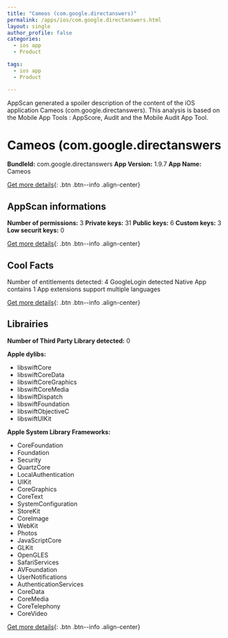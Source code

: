 ```yaml
---
title: "Cameos (com.google.directanswers)"
permalink: /apps/ios/com.google.directanswers.html
layout: single
author_profile: false
categories: 
  - ios app 
  - Product 

tags: 
  - ios app 
  - Product 

---
```

AppScan generated a spoiler description of the content of the iOS application Cameos (com.google.directanswers). This analysis is based on the Mobile App Tools : AppScore, Audit and the Mobile Audit App Tool.

# Cameos (com.google.directanswers

**BundleId:** com.google.directanswers
**App Version:** 1.9.7
**App Name:** Cameos


[Get more details](/pricing.html){: .btn .btn--info .align-center}  
  
## AppScan informations 

**Number of permissions:** 3
**Private keys:** 31
**Public keys:** 6
**Custom keys:** 3
**Low securit keys:** 0
  
[Get more details](/pricing.html){: .btn .btn--info .align-center}

## Cool Facts

Number of entitlements detected: 4
GoogleLogin detected
Native App
contains 1 App extensions
support multiple languages
  
[Get more details](/pricing.html){: .btn .btn--info .align-center}

## Librairies 
**Number of Third Party Library detected:** 0

**Apple dylibs:**
- libswiftCore
- libswiftCoreData
- libswiftCoreGraphics
- libswiftCoreMedia
- libswiftDispatch
- libswiftFoundation
- libswiftObjectiveC
- libswiftUIKit


**Apple System Library Frameworks:**
- CoreFoundation
- Foundation
- Security
- QuartzCore
- LocalAuthentication
- UIKit
- CoreGraphics
- CoreText
- SystemConfiguration
- StoreKit
- CoreImage
- WebKit
- Photos
- JavaScriptCore
- GLKit
- OpenGLES
- SafariServices
- AVFoundation
- UserNotifications
- AuthenticationServices
- CoreData
- CoreMedia
- CoreTelephony
- CoreVideo


  
[Get more details](/pricing.html){: .btn .btn--info .align-center}


